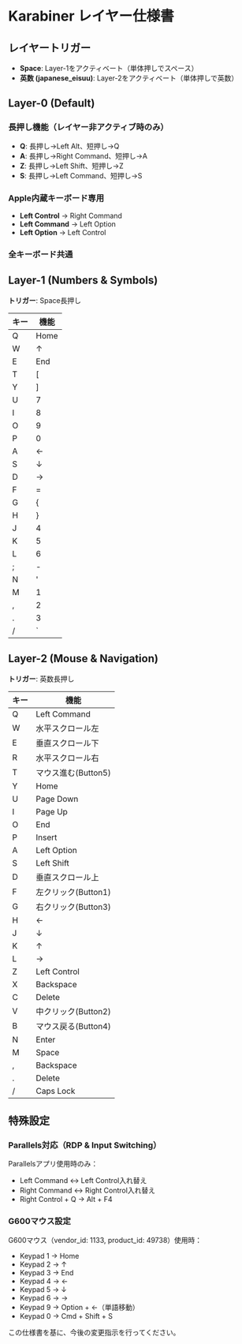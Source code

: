 # Karabiner レイヤー仕様書

## レイヤートリガー
- **Space**: Layer-1をアクティベート（単体押しでスペース）
- **英数 (japanese_eisuu)**: Layer-2をアクティベート（単体押しで英数）

## Layer-0 (Default)

### 長押し機能（レイヤー非アクティブ時のみ）
- **Q**: 長押し→Left Alt、短押し→Q
- **A**: 長押し→Right Command、短押し→A
- **Z**: 長押し→Left Shift、短押し→Z
- **S**: 長押し→Left Command、短押し→S

### Apple内蔵キーボード専用
- **Left Control** → Right Command
- **Left Command** → Left Option
- **Left Option** → Left Control

### 全キーボード共通

## Layer-1 (Numbers & Symbols)
**トリガー**: Space長押し

| キー | 機能 |
|------|------|
| Q | Home |
| W | ↑ |
| E | End |
| T | [ |
| Y | ] |
| U | 7 |
| I | 8 |
| O | 9 |
| P | 0 |
| A | ← |
| S | ↓ |
| D | → |
| F | = |
| G | { |
| H | } |
| J | 4 |
| K | 5 |
| L | 6 |
| ; | - |
| N | ' |
| M | 1 |
| , | 2 |
| . | 3 |
| / | ` |

## Layer-2 (Mouse & Navigation)
**トリガー**: 英数長押し

| キー | 機能 |
|------|------|
| Q | Left Command |
| W | 水平スクロール左 |
| E | 垂直スクロール下 |
| R | 水平スクロール右 |
| T | マウス進む(Button5) |
| Y | Home |
| U | Page Down |
| I | Page Up |
| O | End |
| P | Insert |
| A | Left Option |
| S | Left Shift |
| D | 垂直スクロール上 |
| F | 左クリック(Button1) |
| G | 右クリック(Button3) |
| H | ← |
| J | ↓ |
| K | ↑ |
| L | → |
| Z | Left Control |
| X | Backspace |
| C | Delete |
| V | 中クリック(Button2) |
| B | マウス戻る(Button4) |
| N | Enter |
| M | Space |
| , | Backspace |
| . | Delete |
| / | Caps Lock |

## 特殊設定

### Parallels対応（RDP & Input Switching）
Parallelsアプリ使用時のみ：
- Left Command ↔ Left Control入れ替え
- Right Command ↔ Right Control入れ替え
- Right Control + Q → Alt + F4

### G600マウス設定
G600マウス（vendor_id: 1133, product_id: 49738）使用時：
- Keypad 1 → Home
- Keypad 2 → ↑
- Keypad 3 → End
- Keypad 4 → ←
- Keypad 5 → ↓
- Keypad 6 → →
- Keypad 9 → Option + ←（単語移動）
- Keypad 0 → Cmd + Shift + S

この仕様書を基に、今後の変更指示を行ってください。
